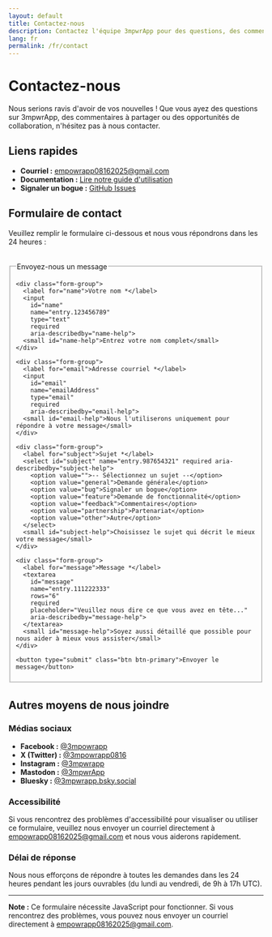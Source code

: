 ```yaml
---
layout: default
title: Contactez-nous
description: Contactez l'équipe 3mpwrApp pour des questions, des commentaires ou des opportunités de collaboration.
lang: fr
permalink: /fr/contact
---
```


# Contactez-nous

Nous serions ravis d'avoir de vos nouvelles ! Que vous ayez des questions sur 3mpwrApp, des commentaires à partager ou des opportunités de collaboration, n'hésitez pas à nous contacter.

## Liens rapides

- **Courriel :** [empowrapp08162025@gmail.com](mailto:empowrapp08162025@gmail.com)
- **Documentation :** [Lire notre guide d'utilisation](/fr/user-guide)
- **Signaler un bogue :** [GitHub Issues](https://github.com/3mpowrApp/3mpwrapp.github.io/issues)

## Formulaire de contact

Veuillez remplir le formulaire ci-dessous et nous vous répondrons dans les 24 heures :

<form action="https://docs.google.com/forms/d/e/1FAIpQLScY599ZYJtpRakd421ADGZumejk2WjmbVvpUknw2uHAzTNx9A/formResponse" method="POST" target="_blank" class="contact-form">
  <fieldset>
    <legend>Envoyez-nous un message</legend>
    
    <div class="form-group">
      <label for="name">Votre nom *</label>
      <input 
        id="name" 
        name="entry.123456789" 
        type="text" 
        required
        aria-describedby="name-help">
      <small id="name-help">Entrez votre nom complet</small>
    </div>

    <div class="form-group">
      <label for="email">Adresse courriel *</label>
      <input 
        id="email" 
        name="emailAddress" 
        type="email" 
        required
        aria-describedby="email-help">
      <small id="email-help">Nous l'utiliserons uniquement pour répondre à votre message</small>
    </div>

    <div class="form-group">
      <label for="subject">Sujet *</label>
      <select id="subject" name="entry.987654321" required aria-describedby="subject-help">
        <option value="">-- Sélectionnez un sujet --</option>
        <option value="general">Demande générale</option>
        <option value="bug">Signaler un bogue</option>
        <option value="feature">Demande de fonctionnalité</option>
        <option value="feedback">Commentaires</option>
        <option value="partnership">Partenariat</option>
        <option value="other">Autre</option>
      </select>
      <small id="subject-help">Choisissez le sujet qui décrit le mieux votre message</small>
    </div>

    <div class="form-group">
      <label for="message">Message *</label>
      <textarea 
        id="message" 
        name="entry.111222333" 
        rows="6" 
        required
        placeholder="Veuillez nous dire ce que vous avez en tête..."
        aria-describedby="message-help">
      </textarea>
      <small id="message-help">Soyez aussi détaillé que possible pour nous aider à mieux vous assister</small>
    </div>

    <button type="submit" class="btn btn-primary">Envoyer le message</button>
  </fieldset>
</form>

<style>
  .contact-form {
    max-width: 600px;
    margin: 2rem 0;
  }

  .form-group {
    margin-bottom: 1.5rem;
    display: flex;
    flex-direction: column;
  }

  .form-group label {
    margin-bottom: 0.5rem;
    font-weight: 600;
    color: var(--text-primary, #333);
  }

  .form-group input,
  .form-group select,
  .form-group textarea {
    padding: 0.75rem;
    border: 1px solid var(--border-color, #ddd);
    border-radius: 4px;
    font-family: inherit;
    font-size: 1rem;
    line-height: 1.5;
    min-height: 44px;
  }

  .form-group input:focus,
  .form-group select:focus,
  .form-group textarea:focus {
    outline: 3px solid #0066CC;
    outline-offset: 2px;
    border-color: #0066CC;
    background-color: var(--input-bg-focus, #f0f7ff);
  }

  .form-group textarea {
    min-height: 150px;
    resize: vertical;
  }

  .form-group small {
    margin-top: 0.25rem;
    font-size: 0.875rem;
    color: var(--text-secondary, #666);
  }

  .btn {
    padding: 0.875rem 2rem;
    font-size: 1rem;
    font-weight: 600;
    border: none;
    border-radius: 4px;
    cursor: pointer;
    min-height: 44px;
    transition: all 0.2s ease;
  }

  .btn-primary {
    background-color: #0066CC;
    color: white;
  }

  .btn-primary:hover {
    background-color: #0052a3;
    transform: translateY(-2px);
    box-shadow: 0 4px 12px rgba(0, 102, 204, 0.3);
  }

  .btn-primary:focus {
    outline: 3px solid #0066CC;
    outline-offset: 2px;
  }

  .btn-primary:active {
    transform: translateY(0);
  }

  @media (prefers-color-scheme: dark) {
    .form-group input,
    .form-group select,
    .form-group textarea {
      background-color: var(--input-bg-dark, #2d2d2d);
      color: var(--text-dark, #e0e0e0);
      border-color: var(--border-dark, #444);
    }

    .form-group input:focus,
    .form-group select:focus,
    .form-group textarea:focus {
      background-color: var(--input-bg-focus-dark, #1a2a3a);
      border-color: #4DB8FF;
      outline-color: #4DB8FF;
    }

    .form-group small {
      color: var(--text-secondary-dark, #aaa);
    }
  }

  @media (prefers-reduced-motion: reduce) {
    .btn,
    .form-group input,
    .form-group select,
    .form-group textarea {
      transition: none;
    }
  }

  @media (max-width: 600px) {
    .contact-form {
      margin: 1rem 0;
    }

    .form-group {
      margin-bottom: 1rem;
    }

    .btn {
      width: 100%;
    }
  }
</style>

## Autres moyens de nous joindre

### Médias sociaux
- **Facebook :** [@3mpowrapp](https://www.facebook.com/3mpowrapp/)
- **X (Twitter) :** [@3mpowrapp0816](https://x.com/3mpowrapp0816)
- **Instagram :** [@3mpwrapp](https://www.instagram.com/3mpwrapp/)
- **Mastodon :** [@3mpwrApp](https://mastodon.social/@3mpwrApp)
- **Bluesky :** [@3mpwrapp.bsky.social](https://bsky.app/profile/3mpwrapp.bsky.social)

### Accessibilité
Si vous rencontrez des problèmes d'accessibilité pour visualiser ou utiliser ce formulaire, veuillez nous envoyer un courriel directement à [empowrapp08162025@gmail.com](mailto:empowrapp08162025@gmail.com) et nous vous aiderons rapidement.

### Délai de réponse
Nous nous efforçons de répondre à toutes les demandes dans les 24 heures pendant les jours ouvrables (du lundi au vendredi, de 9h à 17h UTC).

---

**Note :** Ce formulaire nécessite JavaScript pour fonctionner. Si vous rencontrez des problèmes, vous pouvez nous envoyer un courriel directement à [empowrapp08162025@gmail.com](mailto:empowrapp08162025@gmail.com).

